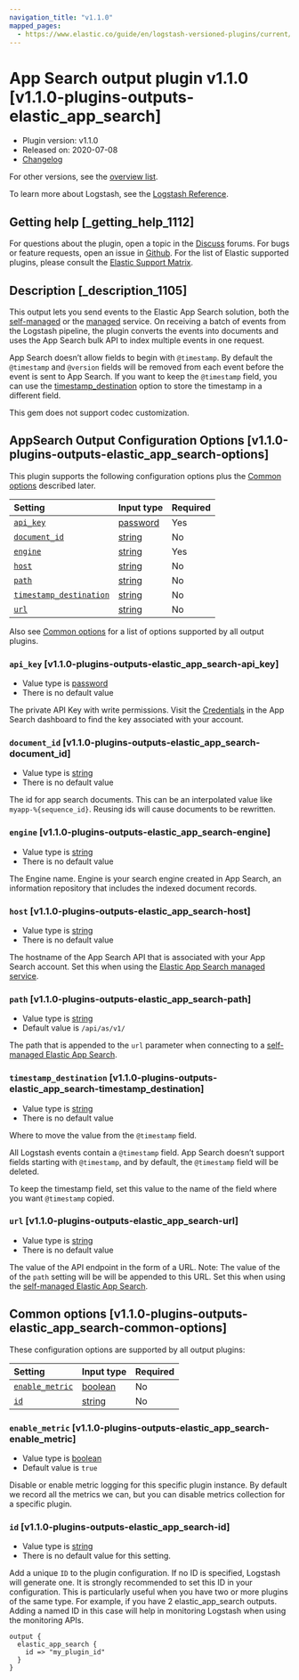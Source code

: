 ```yaml
---
navigation_title: "v1.1.0"
mapped_pages:
  - https://www.elastic.co/guide/en/logstash-versioned-plugins/current/v1.1.0-plugins-outputs-elastic_app_search.html
---
```


# App Search output plugin v1.1.0 [v1.1.0-plugins-outputs-elastic_app_search]

* Plugin version: v1.1.0
* Released on: 2020-07-08
* [Changelog](https://github.com/logstash-plugins/logstash-output-elastic_app_search/blob/v1.1.0/CHANGELOG.md)

For other versions, see the [overview list](output-elastic_app_search-index.md).

To learn more about Logstash, see the [Logstash Reference](https://www.elastic.co/guide/en/logstash/current/index.html).

## Getting help [_getting_help_1112]

For questions about the plugin, open a topic in the [Discuss](http://discuss.elastic.co) forums. For bugs or feature requests, open an issue in [Github](https://github.com/logstash-plugins/logstash-output-elastic_app_search). For the list of Elastic supported plugins, please consult the [Elastic Support Matrix](https://www.elastic.co/support/matrix#matrix_logstash_plugins).

## Description [_description_1105]

This output lets you send events to the Elastic App Search solution, both the [self-managed](https://www.elastic.co/downloads/app-search) or the [managed](https://www.elastic.co/cloud/app-search-service) service. On receiving a batch of events from the Logstash pipeline, the plugin converts the events into documents and uses the App Search bulk API to index multiple events in one request.

App Search doesn’t allow fields to begin with `@timestamp`. By default the `@timestamp` and `@version` fields will be removed from each event before the event is sent to App Search. If you want to keep the `@timestamp` field, you can use the [timestamp\_destination](v1-1-0-plugins-outputs-elastic_app_search.md#v1.1.0-plugins-outputs-elastic_app_search-timestamp_destination) option to store the timestamp in a different field.

This gem does not support codec customization.

## AppSearch Output Configuration Options [v1.1.0-plugins-outputs-elastic_app_search-options]

This plugin supports the following configuration options plus the [Common options](v1-1-0-plugins-outputs-elastic_app_search.md#v1.1.0-plugins-outputs-elastic_app_search-common-options) described later.

| Setting | Input type | Required |
| :- | :- | :- |
| [`api_key`](v1-1-0-plugins-outputs-elastic_app_search.md#v1.1.0-plugins-outputs-elastic_app_search-api_key) | [password](/lsr/value-types.md#password) | Yes |
| [`document_id`](v1-1-0-plugins-outputs-elastic_app_search.md#v1.1.0-plugins-outputs-elastic_app_search-document_id) | [string](/lsr/value-types.md#string) | No |
| [`engine`](v1-1-0-plugins-outputs-elastic_app_search.md#v1.1.0-plugins-outputs-elastic_app_search-engine) | [string](/lsr/value-types.md#string) | Yes |
| [`host`](v1-1-0-plugins-outputs-elastic_app_search.md#v1.1.0-plugins-outputs-elastic_app_search-host) | [string](/lsr/value-types.md#string) | No |
| [`path`](v1-1-0-plugins-outputs-elastic_app_search.md#v1.1.0-plugins-outputs-elastic_app_search-path) | [string](/lsr/value-types.md#string) | No |
| [`timestamp_destination`](v1-1-0-plugins-outputs-elastic_app_search.md#v1.1.0-plugins-outputs-elastic_app_search-timestamp_destination) | [string](/lsr/value-types.md#string) | No |
| [`url`](v1-1-0-plugins-outputs-elastic_app_search.md#v1.1.0-plugins-outputs-elastic_app_search-url) | [string](/lsr/value-types.md#string) | No |

Also see [Common options](v1-1-0-plugins-outputs-elastic_app_search.md#v1.1.0-plugins-outputs-elastic_app_search-common-options) for a list of options supported by all output plugins.

### `api_key` [v1.1.0-plugins-outputs-elastic_app_search-api_key]

* Value type is [password](/lsr/value-types.md#password)
* There is no default value

The private API Key with write permissions. Visit the [Credentials](https://app.swiftype.com/as/credentials) in the App Search dashboard to find the key associated with your account.

### `document_id` [v1.1.0-plugins-outputs-elastic_app_search-document_id]

* Value type is [string](/lsr/value-types.md#string)
* There is no default value

The id for app search documents. This can be an interpolated value like `myapp-%{sequence_id}`. Reusing ids will cause documents to be rewritten.

### `engine` [v1.1.0-plugins-outputs-elastic_app_search-engine]

* Value type is [string](/lsr/value-types.md#string)
* There is no default value

The Engine name. Engine is your search engine created in App Search, an information repository that includes the indexed document records.

### `host` [v1.1.0-plugins-outputs-elastic_app_search-host]

* Value type is [string](/lsr/value-types.md#string)
* There is no default value

The hostname of the App Search API that is associated with your App Search account. Set this when using the [Elastic App Search managed service](https://www.elastic.co/cloud/app-search-service).

### `path` [v1.1.0-plugins-outputs-elastic_app_search-path]

* Value type is [string](/lsr/value-types.md#string)
* Default value is `/api/as/v1/`

The path that is appended to the `url` parameter when connecting to a [self-managed Elastic App Search](https://www.elastic.co/downloads/app-search).

### `timestamp_destination` [v1.1.0-plugins-outputs-elastic_app_search-timestamp_destination]

* Value type is [string](/lsr/value-types.md#string)
* There is no default value

Where to move the value from the `@timestamp` field.

All Logstash events contain a `@timestamp` field. App Search doesn’t support fields starting with `@timestamp`, and by default, the `@timestamp` field will be deleted.

To keep the timestamp field, set this value to the name of the field where you want `@timestamp` copied.

### `url` [v1.1.0-plugins-outputs-elastic_app_search-url]

* Value type is [string](/lsr/value-types.md#string)
* There is no default value

The value of the API endpoint in the form of a URL. Note: The value of the of the `path` setting will be will be appended to this URL. Set this when using the [self-managed Elastic App Search](https://www.elastic.co/downloads/app-search).

## Common options [v1.1.0-plugins-outputs-elastic_app_search-common-options]

These configuration options are supported by all output plugins:

| Setting | Input type | Required |
| :- | :- | :- |
| [`enable_metric`](v1-1-0-plugins-outputs-elastic_app_search.md#v1.1.0-plugins-outputs-elastic_app_search-enable_metric) | [boolean](/lsr/value-types.md#boolean) | No |
| [`id`](v1-1-0-plugins-outputs-elastic_app_search.md#v1.1.0-plugins-outputs-elastic_app_search-id) | [string](/lsr/value-types.md#string) | No |

### `enable_metric` [v1.1.0-plugins-outputs-elastic_app_search-enable_metric]

* Value type is [boolean](/lsr/value-types.md#boolean)
* Default value is `true`

Disable or enable metric logging for this specific plugin instance. By default we record all the metrics we can, but you can disable metrics collection for a specific plugin.

### `id` [v1.1.0-plugins-outputs-elastic_app_search-id]

* Value type is [string](/lsr/value-types.md#string)
* There is no default value for this setting.

Add a unique `ID` to the plugin configuration. If no ID is specified, Logstash will generate one. It is strongly recommended to set this ID in your configuration. This is particularly useful when you have two or more plugins of the same type. For example, if you have 2 elastic\_app\_search outputs. Adding a named ID in this case will help in monitoring Logstash when using the monitoring APIs.

```
output {
  elastic_app_search {
    id => "my_plugin_id"
  }
}
```
